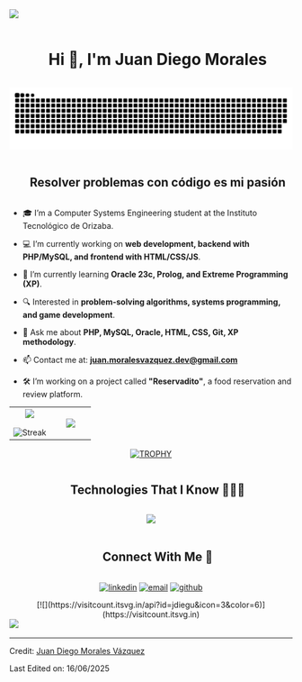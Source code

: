 <!--horizontal divider(gradiant)-->
<img src="https://user-images.githubusercontent.com/73097560/115834477-dbab4500-a447-11eb-908a-139a6edaec5c.gif">

<!--h1 without bottom border-->
<div id="user-content-toc">
  <ul align="center">
    <summary><h1 style="display: inline-block">Hi 👋, I'm Juan Diego Morales</h1></summary>
  </ul>
</div>

<!--- snake -->
<div align="center">
  <img src="https://github.com/1999AZZAR/1999AZZAR/blob/readme/resources/img/grid-snake.svg" alt="snake" />
</div>

<!--h2 without bottom border-->
<div id="user-content-toc">
  <ul align="center">
    <summary><h2 style="display: inline-block">Resolver problemas con código es mi pasión</h2></summary>
  </ul>
</div>

<!--Intro start-->
- 🎓 I’m a Computer Systems Engineering student at the Instituto Tecnológico de Orizaba.

- 💻 I’m currently working on **web development, backend with PHP/MySQL, and frontend with HTML/CSS/JS**.

- 🌱 I’m currently learning **Oracle 23c, Prolog, and Extreme Programming (XP)**.

- 🔍 Interested in **problem-solving algorithms, systems programming, and game development**.

- 💬 Ask me about **PHP, MySQL, Oracle, HTML, CSS, Git, XP methodology**.

- 📫 Contact me at: **juan.moralesvazquez.dev@gmail.com**

- 🛠️ I’m working on a project called **"Reservadito"**, a food reservation and review platform.
<!--Intro end-->

<!--- stats & Trophy (start) -->
<p align="center">
  <table align="center">
    <tr border="none">
      <td width="50%" align="center">
        <img align="center" src="https://github-readme-stats.vercel.app/api?username=jdiegu&theme=dark&show_icons=true&count_private=true" />
        <br></br>
        <img title="🔥 Get streak stats for your profile at git.io/streak-stats" alt="Streak" src="https://github-readme-streak-stats.herokuapp.com/?user=jdiegu&theme=dark&hide_border=false" />
      </td>
      <td width="50%" align="center">
        <img align="center" src="https://github-readme-stats.anuraghazra1.vercel.app/api/top-langs/?username=jdiegu&theme=dark&hide_border=false&no-bg=true&no-frame=true&langs_count=10"/>
      </td>
    </tr>
  </table>

  <div align=center>
    <a href="https://github.com/ryo-ma/github-profile-trophy" title="Go to Source">
      <img align="center" width=84% src="https://github-profile-trophy.vercel.app/?username=jdiegu&theme=radical&row=1&column=7&margin-h=15&margin-w=5&no-bg=true" alt="TROPHY" />
    </a>
  </div>
</p>

<!--h2 without bottom border-->
<div id="user-content-toc">
  <ul align="center">
    <summary><h2 style="display: inline-block">Technologies That I Know 👨🏻‍💻</h2></summary>
  </ul>
</div>

<!--tech stack icons-->
<p align="center">
  <a href="https://skillicons.dev">
    <img src="https://skillicons.dev/icons?i=php,mysql,html,css,js,git,oracle,linux,figma,prolog,python,vscode" />
  </a>
</p>

<!-- Connect with me -->
<!--h2 without bottom border-->
<div id="user-content-toc">
  <ul align="center">
    <summary><h2 style="display: inline-block">Connect With Me 🤝</h2></summary>
  </ul>
</div>

<!--icons and links-->
<p align="center">
  <a href="https://www.linkedin.com/in/juan-diego-morales-vazquez/" target="blank"><img align="center" src="https://user-images.githubusercontent.com/88904952/234979284-68c11d7f-1acc-4f0c-ac78-044e1037d7b0.png" alt="linkedin" height="50" width="50" /></a>
  <a href="mailto:juan.moralesvazquez.dev@gmail.com" target="blank"><img align="center" src="https://user-images.githubusercontent.com/88904952/234982196-562aea17-5532-4550-8c08-1c7cb994a541.png" alt="email" height="50" width="50" /></a>
  <a href="https://github.com/jdiegu" target="blank"><img align="center" src="https://user-images.githubusercontent.com/88904952/234982627-019fd336-6248-453c-9b05-97c13fd1d207.png" alt="github" height="50" width="50" /></a>
</p>

<!--profile visit count-->
<div align="center">
  [![](https://visitcount.itsvg.in/api?id=jdiegu&icon=3&color=6)](https://visitcount.itsvg.in)
</div>

<!--horizontal divider(gradiant)-->
<img src="https://user-images.githubusercontent.com/73097560/115834477-dbab4500-a447-11eb-908a-139a6edaec5c.gif">

----------------------------------------------------------------------
Credit: [Juan Diego Morales Vázquez](https://github.com/jdiegu)

Last Edited on: 16/06/2025
